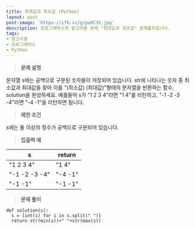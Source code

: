 ```yaml
---
title: 최댓값과 최솟값 (Python)
layout: post
post-image: 'https://ifh.cc/g/paXC3t.jpg'
description: 프로그래머스의 알고리즘 문제 "최댓값과 최솟값" 문제풀이입니다.
tags:
- 알고리즘
- 프로그래머스
- Python
---
```



>**문제 설명**

문자열 s에는 공백으로 구분된 숫자들이 저장되어 있습니다. str에 나타나는 숫자 중 최소값과 최대값을 찾아 이를 "(최소값) (최대값)"형태의 문자열을 반환하는 함수, solution을 완성하세요.
예를들어 s가 "1 2 3 4"라면 "1 4"를 리턴하고, "-1 -2 -3 -4"라면 "-4 -1"을 리턴하면 됩니다.

>**제한 조건**


s에는 둘 이상의 정수가 공백으로 구분되어 있습니다.


>**입출력 예**

| s | return |
|--|--|
| "1 2 3 4" | "1 4" |
| "-1 -2 -3 -4" | "-4 -1" |
| "-1 -1" | "-1 -1" |

>**문제 풀이**

	def solution(s):
	  s = [int(i) for i in s.split(" ")]
	  return str(min(s))+" "+str(max(s))


